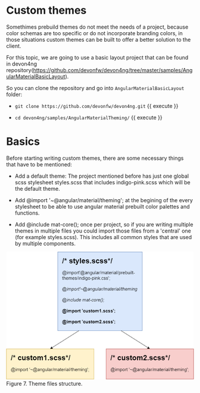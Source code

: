 # Custom themes

Somethimes prebuild themes do not meet the needs of a project, because color schemas are too specific or do not incorporate branding colors, in those situations custom themes can be built to offer a better solution to the client.

For this topic, we are going to use a basic layout project that can be found in devon4ng repository(https://github.com/devonfw/devon4ng/tree/master/samples/AngularMaterialBasicLayout).

So you can clone the repository and go into `AngularMaterialBasicLayout` folder:

- `git clone https://github.com/devonfw/devon4ng.git` {{ execute }}

- `cd devon4ng/samples/AngularMaterialTheming/` {{ execute }}

# Basics

Before starting writing custom themes, there are some necessary things that have to be mentioned:

- Add a default theme: The project mentioned before has just one global scss stylesheet styles.scss that includes indigo-pink.scss which will be the default theme.

- Add @import '~@angular/material/theming'; at the begining of the every stylesheet to be able to use angular material prebuilt color palettes and functions.

- Add @include mat-core(); once per project, so if you are writing multiple themes in multiple files you could import those files from a 'central' one (for example styles.scss). This includes all common styles that are used by multiple components.

![Katacoda Logo](./assets/theme-files-structure.png)
Figure 7. Theme files structure.
